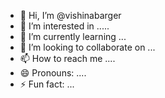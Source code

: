 - 👋 Hi, I’m @vishinabarger
- 👀 I’m interested in .....
- 🌱 I’m currently learning ...
- 💞️ I’m looking to collaborate on ...
- 📫 How to reach me ....
- 😄 Pronouns: ....
- ⚡ Fun fact: ...

<!---
vishinabarger/vishinabarger is a ✨ special ✨ repository because its `README.md` (this file) appears on your GitHub profile.
You can click the Preview link to take a look at your changes.
--->
